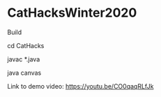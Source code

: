 # CatHacksWinter2020

Build


cd CatHacks

javac *.java

java canvas

Link to demo video:
https://youtu.be/CO0qaqRLfJk
